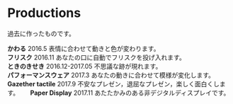 # Productions
過去に作ったものです。

**かわる** 2016.5 表情に合わせて動きと色が変わります。　  
**フリスク** 2016.11 あなたの口に自動でフリスクを投げ入れます。  
**ときのきせき** 2016.12-2017.05 不思議な跡が現れます。  
**パフォーマンスウェア** 2017.3 あなたの動きに合わせて模様が変化します。  
**Gazether tactile** 2017.9 不安なプレゼン，退屈なプレゼン，楽しく面白くします。　　
**Paper Display** 2017.11 あたたかみのある非デジタルディスプレイです。
